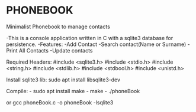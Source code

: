 # PHONEBOOK
Minimalist Phonebook to manage contacts

-This is a console application written in C with a sqlite3 database for persistence.
-Features:
        -Add Contact
        -Search contact(Name or Surname)
        -Print All Contacts
        -Update contacts

Required Headers:
#include <sqlite3.h>
#include <stdio.h>
#include <string.h>
#include <stdlib.h>
#include <stdbool.h>
#include <unistd.h>

Install sqlite3 lib:
          sudo apt install libsqlite3-dev

Compile:
      - sudo apt install make
      - make
      - ./phoneBook

or
      gcc phoneBook.c -o phoneBook -lsqlite3
